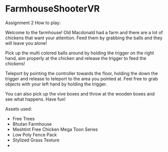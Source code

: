 # FarmhouseShooterVR
Assignment 2
How to play:

Welcome to the farmhouse! Old Macdonald had a farm and there are a lot of chickens that want your attention. Feed them by grabbing the balls and they will leave you alone!

Pick up the multi colored balls around by holding the trigger on the right hand, aim properly at the chicken and release the trigger to feed the chickens!

Teleport by pointing the controller towards the floor, holding the down the trigger and release to teleport to the area you pointed at. Feel free to grab objects with your left hand by holding the trigger.

You can also pick up the vive boxes and throw at the wooden boxes and see what happens. Have fun!


Assets used: 
- Free Trees
- Bhutan Farmhouse
- Meshtint Free Chicken Mega Toon Series
- Low Poly Fence Pack
- Stylized Grass Texture
- 